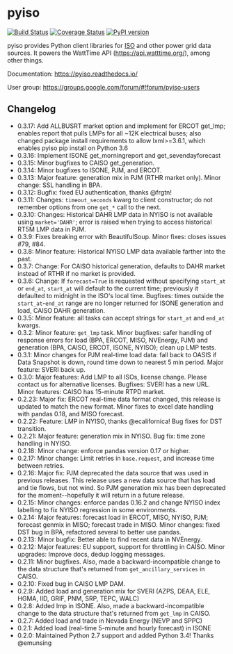 pyiso
============

[![Build Status](https://travis-ci.org/WattTime/pyiso.svg?branch=master)](https://travis-ci.org/WattTime/pyiso)
[![Coverage Status](https://coveralls.io/repos/WattTime/pyiso/badge.png?branch=master)](https://coveralls.io/r/WattTime/pyiso?branch=master)
[![PyPI version](https://badge.fury.io/py/pyiso.svg)](https://badge.fury.io/py/pyiso)

pyiso provides Python client libraries for [ISO](https://www.epsa.org/industry/primer/?fa=rto) and other power grid data sources.
It powers the WattTime API (https://api.watttime.org/), among other things.

Documentation: https://pyiso.readthedocs.io/

User group: https://groups.google.com/forum/#!forum/pyiso-users


Changelog
---------
* 0.3.17: Add ALLBUSRT market option and implement for ERCOT get_lmp; enables report that pulls LMPs for all ~12K electrical buses; also changed package install requirements to allow lxml>=3.6.1, which enables pyiso pip install on Python 3.6
* 0.3.16: Implement ISONE get_morningreport and get_sevendayforecast
* 0.3.15: Minor bugfixes to CAISO get_generation. 
* 0.3.14: Minor bugfixes to ISONE, PJM, and ERCOT. 
* 0.3.13: Major feature: generation mix in PJM (RTHR market only). Minor change: SSL handling in BPA.
* 0.3.12: Bugfix: fixed EU authentication, thanks @frgtn!
* 0.3.11: Changes: `timeout_seconds` kwarg to client constructor; do not remember options from one `get_*` call to the next.
* 0.3.10: Changes: Historical DAHR LMP data in NYISO is not available using `market='DAHR'`; error is raised when trying to access historical RT5M LMP data in PJM.
* 0.3.9: Fixes breaking error with BeautifulSoup. Minor fixes: closes issues #79, #84.
* 0.3.8: Minor feature: Historical NYISO LMP data available farther into the past.
* 0.3.7: Change: For CAISO historical generation, defaults to DAHR market instead of RTHR if no market is provided.
* 0.3.6: Change: If `forecast=True` is requested without specifying `start_at` or `end_at`, `start_at` will default to the current time; previously it defaulted to midnight in the ISO's local time. Bugfixes: times outside the `start_at`-`end_at` range are no longer returned for ISONE generation and load, CAISO DAHR generation.
* 0.3.5: Minor feature: all tasks can accept strings for `start_at` and `end_at` kwargs.
* 0.3.2: Minor feature: `get_lmp` task. Minor bugfixes: safer handling of response errors for load (BPA, ERCOT, MISO, NVEnergy, PJM) and generation (BPA, CAISO, ERCOT, ISONE, NYISO); clean up LMP tests.
* 0.3.1: Minor changes for PJM real-time load data: fall back to OASIS if Data Snapshot is down, round time down to nearest 5 min period. Major feature: SVERI back up.
* 0.3.0: Major features: Add LMP to all ISOs, license change. Please contact us for alternative licenses. Bugfixes: SVERI has a new URL. Minor features: CAISO has 15-minute RTPD market.
* 0.2.23: Major fix: ERCOT real-time data format changed, this release is updated to match the new format. Minor fixes to excel date handling with pandas 0.18, and MISO forecast.
* 0.2.22: Feature: LMP in NYISO, thanks @ecalifornica! Bug fixes for DST transition.
* 0.2.21: Major feature: generation mix in NYISO. Bug fix: time zone handling in NYISO.
* 0.2.18: Minor change: enforce pandas version 0.17 or higher.
* 0.2.17: Minor change: Limit retries in `base.request`, and increase time between retries.
* 0.2.16: Major fix: PJM deprecated the data source that was used in previous releases. This release uses a new data source that has load and tie flows, but not wind. So PJM generation mix has been deprecated for the moment--hopefully it will return in a future release.
* 0.2.15: Minor changes: enforce pandas 0.16.2 and change NYISO index labelling to fix NYISO regression in some environments.
* 0.2.14: Major features: forecast load in ERCOT, MISO, NYISO, PJM; forecast genmix in MISO; forecast trade in MISO. Minor changes: fixed DST bug in BPA, refactored several to better use pandas.
* 0.2.13: Minor bugfix: Better able to find recent data in NVEnergy.
* 0.2.12: Major features: EU support, support for throttling in CAISO. Minor upgrades: Improve docs, dedup logging messages.
* 0.2.11: Minor bugfixes. Also, made a backward-incompatible change to the data structure that's returned from `get_ancillary_services` in CAISO.
* 0.2.10: Fixed bug in CAISO LMP DAM.
* 0.2.9: Added load and generation mix for SVERI (AZPS, DEAA, ELE, HGMA, IID, GRIF, PNM, SRP, TEPC, WALC)
* 0.2.8: Added lmp in ISONE. Also, made a backward-incompatible change to the data structure that's returned from `get_lmp` in CAISO.
* 0.2.7: Added load and trade in Nevada Energy (NEVP and SPPC)
* 0.2.1: Added load (real-time 5-minute and hourly forecast) in ISONE
* 0.2.0: Maintained Python 2.7 support and added Python 3.4! Thanks @emunsing
